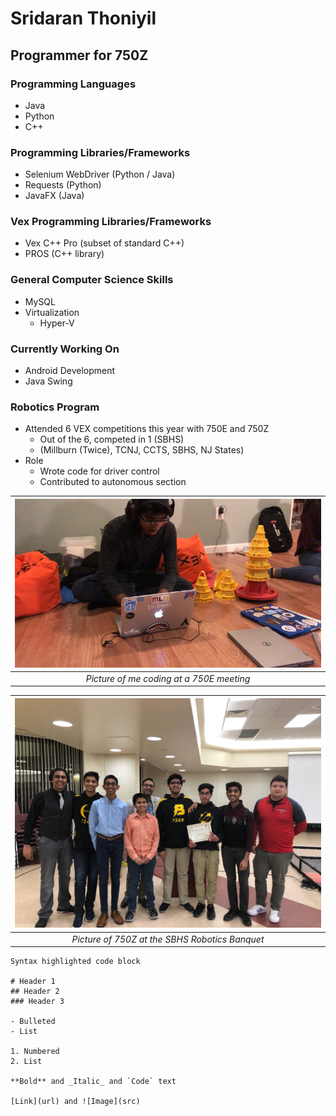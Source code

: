 # Sridaran Thoniyil

## Programmer for 750Z

### Programming Languages
- Java
- Python
- C++

### Programming Libraries/Frameworks
- Selenium WebDriver (Python / Java)
- Requests (Python)
- JavaFX (Java)

### Vex Programming Libraries/Frameworks
- Vex C++ Pro (subset of standard C++)
- PROS (C++ library)

### General Computer Science Skills
- MySQL
- Virtualization
  - Hyper-V

### Currently Working On
- Android Development
- Java Swing



### Robotics Program
- Attended 6 VEX competitions this year with 750E and 750Z
  - Out of the 6, competed in 1 (SBHS)
  - (Millburn (Twice), TCNJ, CCTS, SBHS, NJ States)
- Role
  - Wrote code for driver control
  - Contributed to autonomous section

| ![Image](/Me.jpg) | 
|:--:| 
| *Picture of me coding at a 750E meeting* |

| ![Image](/Team.jpg) | 
|:--:| 
| *Picture of 750Z at the SBHS Robotics Banquet* |

```
Syntax highlighted code block

# Header 1
## Header 2
### Header 3

- Bulleted
- List

1. Numbered
2. List

**Bold** and _Italic_ and `Code` text

[Link](url) and ![Image](src)
```
